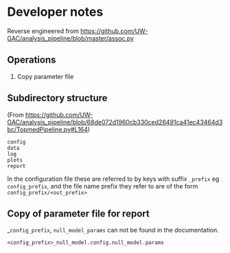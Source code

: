 # Developer notes

Reverse engineered from
https://github.com/UW-GAC/analysis_pipeline/blob/master/assoc.py

## Operations
1. Copy parameter file 



## Subdirectory structure
(From https://github.com/UW-GAC/analysis_pipeline/blob/68de072d1960cb330ced26491ca41ec43464d3bc/TopmedPipeline.py#L164)

```
config
data
log
plots
report
```

In the configuration file these are referred to by keys with suffix `_prefix`
eg `config_prefix`, and the file name prefix they refer to are of the form
`config_prefix/<out_prefix>`


## Copy of parameter file for report

_`config_prefix`, `null_model_params` can not be found in the documentation.

`<config_prefix>_null_model.config.null_model.params`


